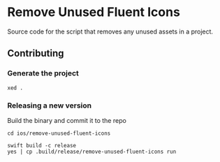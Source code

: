 # Remove Unused Fluent Icons

Source code for the script that removes any unused assets in a project.

## Contributing

### Generate the project

```
xed .
```

### Releasing a new version

Build the binary and commit it to the repo

```
cd ios/remove-unused-fluent-icons
```

```
swift build -c release
yes | cp .build/release/remove-unused-fluent-icons run
```
